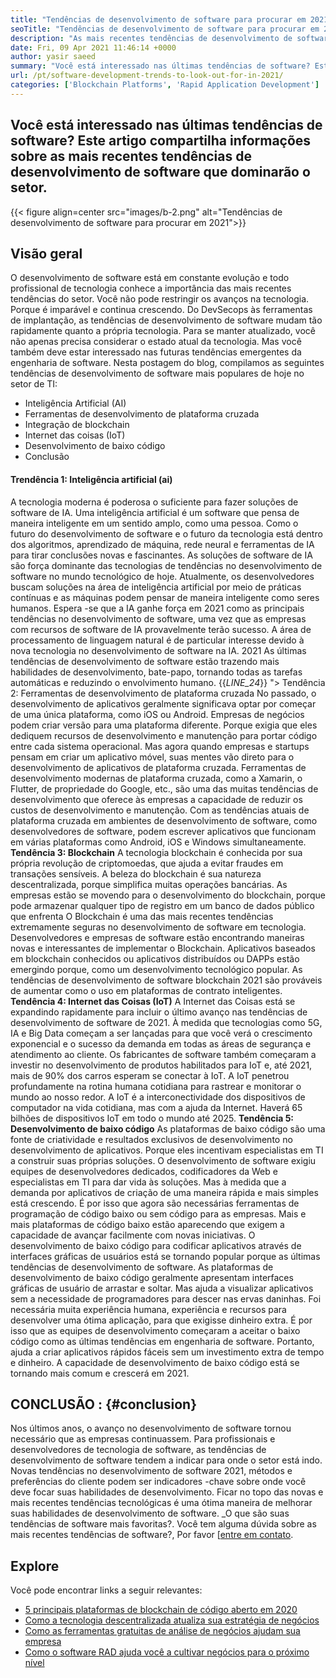 ```yaml
---
title: "Tendências de desenvolvimento de software para procurar em 2021" 
seoTitle: "Tendências de desenvolvimento de software para procurar em 2021" 
description: "As mais recentes tendências de desenvolvimento de software que dominam o setor de tecnologia incluem blockchain, inteligência artificial, sem código e tendências mais novas." 
date: Fri, 09 Apr 2021 11:46:14 +0000
author: yasir saeed
summary: "Você está interessado nas últimas tendências de software? Este artigo compartilha informações sobre as mais recentes tendências de desenvolvimento de software que dominarão o setor." 
url: /pt/software-development-trends-to-look-out-for-in-2021/
categories: ['Blockchain Platforms', 'Rapid Application Development']
---
```


## Você está interessado nas últimas tendências de software? Este artigo compartilha informações sobre as mais recentes tendências de desenvolvimento de software que dominarão o setor.

{{< figure align=center src="images/b-2.png" alt="Tendências de desenvolvimento de software para procurar em 2021">}}


## **Visão geral**
O desenvolvimento de software está em constante evolução e todo profissional de tecnologia conhece a importância das mais recentes tendências do setor. Você não pode restringir os avanços na tecnologia. Porque é imparável e continua crescendo. Do DevSecops às ferramentas de implantação, as tendências de desenvolvimento de software mudam tão rapidamente quanto a própria tecnologia.
Para se manter atualizado, você não apenas precisa considerar o estado atual da tecnologia. Mas você também deve estar interessado nas futuras tendências emergentes da engenharia de software. Nesta postagem do blog, compilamos as seguintes tendências de desenvolvimento de software mais populares de hoje no setor de TI:
  * Inteligência Artificial (AI)
  * Ferramentas de desenvolvimento de plataforma cruzada
  * Integração de blockchain
  * Internet das coisas (IoT)
  * Desenvolvimento de baixo código
  * Conclusão

#### **Trendência 1: Inteligência artificial (ai)** 
A tecnologia moderna é poderosa o suficiente para fazer soluções de software de IA. Uma inteligência artificial é um software que pensa de maneira inteligente em um sentido amplo, como uma pessoa. Como o futuro do desenvolvimento de software e o futuro da tecnologia está dentro dos algoritmos, aprendizado de máquina, rede neural e ferramentas de IA para tirar conclusões novas e fascinantes. As soluções de software de IA são força dominante das tecnologias de tendências no desenvolvimento de software no mundo tecnológico de hoje.
Atualmente, os desenvolvedores buscam soluções na área de inteligência artificial por meio de práticas contínuas e as máquinas podem pensar de maneira inteligente como seres humanos. Espera -se que a IA ganhe força em 2021 como as principais tendências no desenvolvimento de software, uma vez que as empresas com recursos de software de IA provavelmente terão sucesso. A área de processamento de linguagem natural é de particular interesse devido à nova tecnologia no desenvolvimento de software na IA. 2021 As últimas tendências de desenvolvimento de software estão trazendo mais habilidades de desenvolvimento, bate-papo, tornando todas as tarefas automáticas e reduzindo o envolvimento humano.
{{_LINE_24_}}
"> Tendência 2: Ferramentas de desenvolvimento de plataforma cruzada
No passado, o desenvolvimento de aplicativos geralmente significava optar por começar de uma única plataforma, como iOS ou Android. Empresas de negócios podem criar versão para uma plataforma diferente. Porque exigia que eles dediquem recursos de desenvolvimento e manutenção para portar código entre cada sistema operacional. Mas agora quando empresas e startups pensam em criar um aplicativo móvel, suas mentes vão direto para o desenvolvimento de aplicativos de plataforma cruzada.
Ferramentas de desenvolvimento modernas de plataforma cruzada, como a Xamarin, o Flutter, de propriedade do Google, etc., são uma das muitas tendências de desenvolvimento que oferece às empresas a capacidade de reduzir os custos de desenvolvimento e manutenção. Com as tendências atuais de plataforma cruzada em ambientes de desenvolvimento de software, como desenvolvedores de software, podem escrever aplicativos que funcionam em várias plataformas como Android, iOS e Windows simultaneamente.
**Tendência 3: Blockchain** 
A tecnologia blockchain é conhecida por sua própria revolução de criptomoedas, que ajuda a evitar fraudes em transações sensíveis. A beleza do blockchain é sua natureza descentralizada, porque simplifica muitas operações bancárias. As empresas estão se movendo para o desenvolvimento do blockchain, porque pode armazenar qualquer tipo de registro em um banco de dados público que enfrenta
O Blockchain é uma das mais recentes tendências extremamente seguras no desenvolvimento de software em tecnologia. Desenvolvedores e empresas de software estão encontrando maneiras novas e interessantes de implementar o Blockchain. Aplicativos baseados em blockchain conhecidos ou aplicativos distribuídos ou DAPPs estão emergindo porque, como um desenvolvimento tecnológico popular. As tendências de desenvolvimento de software blockchain 2021 são prováveis ​​de aumentar como o uso em plataformas de contrato inteligentes.
**Tendência 4: Internet das Coisas (IoT)** 
A Internet das Coisas está se expandindo rapidamente para incluir o último avanço nas tendências de desenvolvimento de software de 2021. À medida que tecnologias como 5G, IA e Big Data começam a ser lançadas para que você verá o crescimento exponencial e o sucesso da demanda em todas as áreas de segurança e atendimento ao cliente. Os fabricantes de software também começaram a investir no desenvolvimento de produtos habilitados para IoT e, até 2021, mais de 90% dos carros esperam se conectar à IoT.
A IoT penetrou profundamente na rotina humana cotidiana para rastrear e monitorar o mundo ao nosso redor. A IoT é a interconectividade dos dispositivos de computador na vida cotidiana, mas com a ajuda da Internet. Haverá 65 bilhões de dispositivos IoT em todo o mundo até 2025.
**Tendência 5: Desenvolvimento de baixo código** 
As plataformas de baixo código são uma fonte de criatividade e resultados exclusivos de desenvolvimento no desenvolvimento de aplicativos. Porque eles incentivam especialistas em TI a construir suas próprias soluções. O desenvolvimento de software exigiu equipes de desenvolvedores dedicados, codificadores da Web e especialistas em TI para dar vida às soluções. Mas à medida que a demanda por aplicativos de criação de uma maneira rápida e mais simples está crescendo. É por isso que agora são necessárias ferramentas de programação de código baixo ou sem código para as empresas. Mais e mais plataformas de código baixo estão aparecendo que exigem a capacidade de avançar facilmente com novas iniciativas.
O desenvolvimento de baixo código para codificar aplicativos através de interfaces gráficas de usuários está se tornando popular porque as últimas tendências de desenvolvimento de software. As plataformas de desenvolvimento de baixo código geralmente apresentam interfaces gráficas de usuário de arrastar e soltar. Mas ajuda a visualizar aplicativos sem a necessidade de programadores para descer nas ervas daninhas. Foi necessária muita experiência humana, experiência e recursos para desenvolver uma ótima aplicação, para que exigisse dinheiro extra. É por isso que as equipes de desenvolvimento começaram a aceitar o baixo código como as últimas tendências em engenharia de software. Portanto, ajuda a criar aplicativos rápidos fáceis sem um investimento extra de tempo e dinheiro. A capacidade de desenvolvimento de baixo código está se tornando mais comum e crescerá em 2021.

## **CONCLUSÃO** :   {#conclusion}
Nos últimos anos, o avanço no desenvolvimento de software tornou necessário que as empresas continuassem. Para profissionais e desenvolvedores de tecnologia de software, as tendências de desenvolvimento de software tendem a indicar para onde o setor está indo. Novas tendências no desenvolvimento de software 2021, métodos e preferências do cliente podem ser indicadores -chave sobre onde você deve focar suas habilidades de desenvolvimento. Ficar no topo das novas e mais recentes tendências tecnológicas é uma ótima maneira de melhorar suas habilidades de desenvolvimento de software.
_O que são suas tendências de software mais favoritas?. Você tem alguma dúvida sobre as mais recentes tendências de software?, Por favor [[entre em contato][1].

## Explore
Você pode encontrar links a seguir relevantes:
  * [5 principais plataformas de blockchain de código aberto em 2020][2]
  * [Como a tecnologia descentralizada atualiza sua estratégia de negócios][3]
  * [Como as ferramentas gratuitas de análise de negócios ajudam sua empresa][4]
  * [Como o software RAD ajuda você a cultivar negócios para o próximo nível][5]

  
[1]: mailto:yasir.saeed@aspose.com
[2]: https://blog.containerize.com/blockchain-platforms/top-5-open-source-blockchain-platforms-in-2020/
[3]: https://blog.containerize.com/2020/11/27/how-decentralized-technology-upgrades-your-business-strategy/
[4]: https://blog.containerize.com/2021/03/12/how-free-business-analytics-tools-assist-your-business/
[5]: https://blog.containerize.com/rapid-application-development/rapid-application-development-software-for-business-rad/
